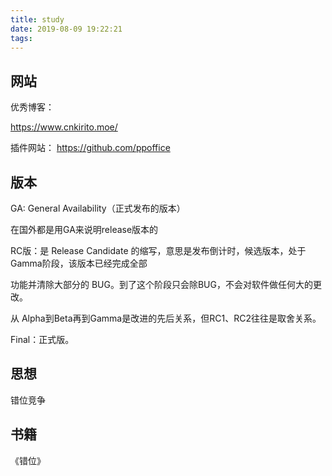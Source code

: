 ```yaml
---
title: study
date: 2019-08-09 19:22:21
tags: 
---
```


## 网站
优秀博客：

https://www.cnkirito.moe/

插件网站：
https://github.com/ppoffice

## 版本

GA: General Availability（正式发布的版本）

在国外都是用GA来说明release版本的 

RC版：是 Release Candidate 的缩写，意思是发布倒计时，候选版本，处于Gamma阶段，该版本已经完成全部

功能并清除大部分的 BUG。到了这个阶段只会除BUG，不会对软件做任何大的更改。

从 Alpha到Beta再到Gamma是改进的先后关系，但RC1、RC2往往是取舍关系。 

Final：正式版。

## 思想

错位竞争

## 书籍

《错位》

## 

